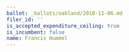 ```yaml
---
ballot: _ballots/oakland/2018-11-06.md
filer_id: ''
is_accepted_expenditure_ceiling: true
is_incumbent: false
name: Francis Hummel
---
```

